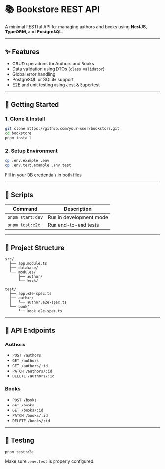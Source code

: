 # 📚 Bookstore REST API

A minimal RESTful API for managing authors and books using **NestJS**, **TypeORM**, and **PostgreSQL**.

---

## ✨ Features
- CRUD operations for Authors and Books
- Data validation using DTOs (`class-validator`)
- Global error handling
- PostgreSQL or SQLite support
- E2E and unit testing using Jest & Supertest

---

## 🚀 Getting Started

### 1. Clone & Install

```bash
git clone https://github.com/your-user/bookstore.git
cd bookstore
pnpm install
```

### 2. Setup Environment

```bash
cp .env.example .env
cp .env.test.example .env.test
```

Fill in your DB credentials in both files.

---

## 📆 Scripts

| Command                   | Description                      |
|--------------------------|----------------------------------|
| `pnpm start:dev`         | Run in development mode          |
| `pnpm test:e2e`          | Run end-to-end tests             |

---

## 📂 Project Structure

```
src/
  ├── app.module.ts
  ├── database/
  └── modules/
      ├── author/
      └── book/

test/
  ├── app.e2e-spec.ts
  ├── author/
  │   └── author.e2e-spec.ts
  └── book/
      └── book.e2e-spec.ts
```

---

## 🔗 API Endpoints

### Authors
- `POST /authors`
- `GET /authors`
- `GET /authors/:id`
- `PATCH /authors/:id`
- `DELETE /authors/:id`

### Books
- `POST /books`
- `GET /books`
- `GET /books/:id`
- `PATCH /books/:id`
- `DELETE /books/:id`

---

## 🔮 Testing

```bash
pnpm test:e2e
```

Make sure `.env.test` is properly configured.

